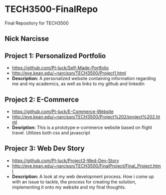 # TECH3500-FinalRepo
Final Repository for TECH3500

## Nick Narcisse

## Project 1: Personalized Portfolio
- https://github.com/Pt-luck/Self-Made-Portfolio
- http://eve.kean.edu/~narcissn/TECH3500/Project1.html
- <b>Description:</b> A personalized website containing information regarding me and my academics, as well as links to my github and linkedin

## Project 2: E-Commerce 
- https://github.com/Pt-luck/E-Commerce-Website
- http://eve.kean.edu/~narcissn/TECH3500/Project%202/project%202.html
- <b>Desription:</b> This is a prototype e-commerce website based on flight travel. Utilizes both css and javascript 

## Projecr 3: Web Dev Story
- https://github.com/Pt-luck/Project3-Wed-Dev-Story
- http://eve.kean.edu/~narcissn/TECH3500/FinalProject/Final_Project.html
- <b>Description:</b> A look at my web development process. How i come up with an issue to tackle, the process for creating the solution, implementing it onto my website and my final thoughts.
